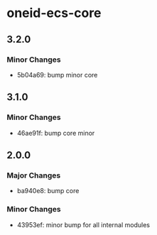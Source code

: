 # oneid-ecs-core

## 3.2.0

### Minor Changes

- 5b04a69: bump minor core

## 3.1.0

### Minor Changes

- 46ae91f: bump core minor

## 2.0.0

### Major Changes

- ba940e8: bump core

### Minor Changes

- 43953ef: minor bump for all internal modules
